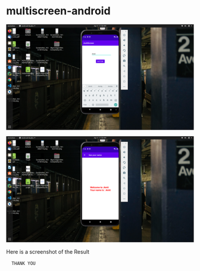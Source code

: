 # multiscreen-android
![Screenshot](1.png)

![Screenshot](2.png)

Here is a screenshot of the Result


      THANK YOU
